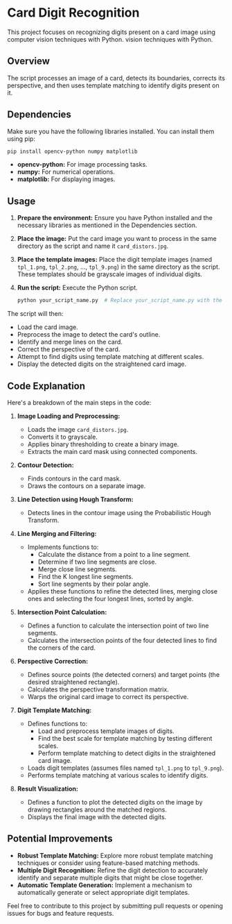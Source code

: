 # Card Digit Recognition

This project focuses on recognizing digits present on a card image using computer vision techniques with Python.
 vision techniques with Python.

## Overview

The script processes an image of a card, detects its boundaries, corrects its perspective, and then uses template matching to identify digits present on it.

## Dependencies

Make sure you have the following libraries installed. You can install them using pip:

```bash
pip install opencv-python numpy matplotlib
```

- **opencv-python:** For image processing tasks.
- **numpy:** For numerical operations.
- **matplotlib:** For displaying images.

## Usage

1. **Prepare the environment:** Ensure you have Python installed and the necessary libraries as mentioned in the Dependencies section.
2. **Place the image:**  Put the card image you want to process in the same directory as the script and name it `card_distors.jpg`.
3. **Place the template images:** Place the digit template images (named `tpl_1.png`, `tpl_2.png`, ..., `tpl_9.png`) in the same directory as the script. These templates should be grayscale images of individual digits.
4. **Run the script:** Execute the Python script.

   ```bash
   python your_script_name.py  # Replace your_script_name.py with the actual name of your script file.
   ```

The script will then:

- Load the card image.
- Preprocess the image to detect the card's outline.
- Identify and merge lines on the card.
- Correct the perspective of the card.
- Attempt to find digits using template matching at different scales.
- Display the detected digits on the straightened card image.

## Code Explanation

Here's a breakdown of the main steps in the code:

1. **Image Loading and Preprocessing:**
   - Loads the image `card_distors.jpg`.
   - Converts it to grayscale.
   - Applies binary thresholding to create a binary image.
   - Extracts the main card mask using connected components.

2. **Contour Detection:**
   - Finds contours in the card mask.
   - Draws the contours on a separate image.

3. **Line Detection using Hough Transform:**
   - Detects lines in the contour image using the Probabilistic Hough Transform.

4. **Line Merging and Filtering:**
   - Implements functions to:
     - Calculate the distance from a point to a line segment.
     - Determine if two line segments are close.
     - Merge close line segments.
     - Find the K longest line segments.
     - Sort line segments by their polar angle.
   - Applies these functions to refine the detected lines, merging close ones and selecting the four longest lines, sorted by angle.

5. **Intersection Point Calculation:**
   - Defines a function to calculate the intersection point of two line segments.
   - Calculates the intersection points of the four detected lines to find the corners of the card.

6. **Perspective Correction:**
   - Defines source points (the detected corners) and target points (the desired straightened rectangle).
   - Calculates the perspective transformation matrix.
   - Warps the original card image to correct its perspective.

7. **Digit Template Matching:**
   - Defines functions to:
     - Load and preprocess template images of digits.
     - Find the best scale for template matching by testing different scales.
     - Perform template matching to detect digits in the straightened card image.
   - Loads digit templates (assumes files named `tpl_1.png` to `tpl_9.png`).
   - Performs template matching at various scales to identify digits.

8. **Result Visualization:**
   - Defines a function to plot the detected digits on the image by drawing rectangles around the matched regions.
   - Displays the final image with the detected digits.

## Potential Improvements

- **Robust Template Matching:** Explore more robust template matching techniques or consider using feature-based matching methods.
- **Multiple Digit Recognition:**  Refine the digit detection to accurately identify and separate multiple digits that might be close together.
- **Automatic Template Generation:** Implement a mechanism to automatically generate or select appropriate digit templates.

Feel free to contribute to this project by submitting pull requests or opening issues for bugs and feature requests.
```